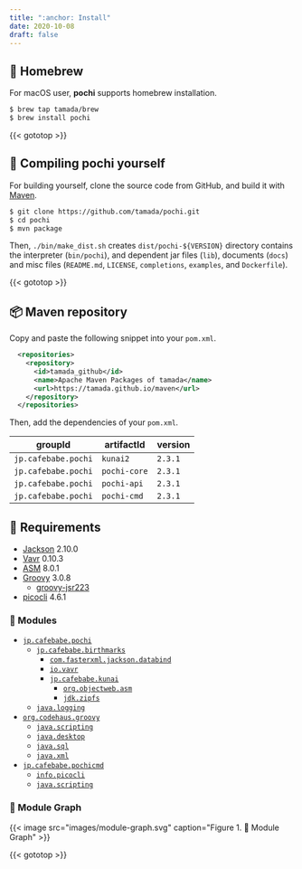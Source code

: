 ```yaml
---
title: ":anchor: Install"
date: 2020-10-08
draft: false
---
```


## :beer: Homebrew

For macOS user, **pochi** supports homebrew installation.

```sh
$ brew tap tamada/brew
$ brew install pochi
```

{{< gototop >}}

## :muscle: Compiling **pochi** yourself

For building yourself, clone the source code from GitHub, and build it with [Maven](https://maven.apache.org/).

```sh
$ git clone https://github.com/tamada/pochi.git
$ cd pochi
$ mvn package
```

Then, `./bin/make_dist.sh` creates `dist/pochi-${VERSION}` directory contains the interpreter (`bin/pochi`), and dependent jar files (`lib`), documents (`docs`) and misc files (`README.md`, `LICENSE`, `completions`, `examples`, and `Dockerfile`).

{{< gototop >}}

## :package: Maven repository

Copy and paste the following snippet into your `pom.xml`.

```xml
  <repositories>
    <repository>
      <id>tamada_github</id>
      <name>Apache Maven Packages of tamada</name>
      <url>https://tamada.github.io/maven</url>
    </repository>
  </repositories>
```

Then, add the dependencies of your `pom.xml`.

| groupId            | artifactId   | version |
|--------------------|--------------|---------|
|`jp.cafebabe.pochi` | `kunai2`     | `2.3.1` |
|`jp.cafebabe.pochi` | `pochi-core` | `2.3.1` |
|`jp.cafebabe.pochi` | `pochi-api`  | `2.3.1` |
|`jp.cafebabe.pochi` | `pochi-cmd`  | `2.3.1` |

## :briefcase: Requirements

* [Jackson](https://github.com/FasterXML/jackson) 2.10.0
* [Vavr](https://www.vavr.io/) 0.10.3
* [ASM](https://asm.ow2.io/) 8.0.1
* [Groovy](https://groovy-lang.org) 3.0.8
    * [groovy-jsr223](https://groovy-lang.org/integrating.html#jsr223)
* [picocli](https://picocli.info) 4.6.1

### :pouch: Modules

* [`jp.cafebabe.pochi`](https://tamada.github.io/pochi/apidocs/jp.cafebabe.pochi/module-summary.html)
    * [`jp.cafebabe.birthmarks`](https://tamada.github.io/pochi/apidocs/jp.cafebabe.birthmarks/module-summary.html)
        * [`com.fasterxml.jackson.databind`](https://github.com/FasterXML/jackson-databind)
        * [`io.vavr`](https://www.vavr.io/)
        * [`jp.cafebabe.kunai`](https://tamada.github.io/pochi/apidocs/jp.cafebabe.kunai/module-summary.html)
            * [`org.objectweb.asm`](https://asm.ow2.io/)
            * [`jdk.zipfs`](https://docs.oracle.com/en/java/javase/11/docs/api/jdk.zipfs/module-summary.html)
    * [`java.logging`](https://docs.oracle.com/en/java/javase/11/docs/api/java.logging/module-summary.html)
* [`org.codehaus.groovy`](https://groovy-lang.org/)
    * [`java.scripting`](https://docs.oracle.com/en/java/javase/11/docs/api/java.scripting/module-summary.html)
    * [`java.desktop`](https://docs.oracle.com/en/java/javase/11/docs/api/java.desktop/module-summary.html)
    * [`java.sql`](https://docs.oracle.com/en/java/javase/11/docs/api/java.sql/module-summary.html)
    * [`java.xml`](https://docs.oracle.com/en/java/javase/11/docs/api/java.xml/module-summary.html)
* [`jp.cafebabe.pochicmd`](https://tamada.github.io/pochi/apidocs/jp.cafebabe.pochicmd/module-summary.html)
    * [`info.picocli`](https://picocli.info)
    * [`java.scripting`](https://docs.oracle.com/en/java/javase/11/docs/api/java.scripting/module-summary.html)

### :steam_locomotive: Module Graph

{{< image src="images/module-graph.svg" caption="Figure 1. :steam_locomotive: Module Graph" >}}

{{< gototop >}}
